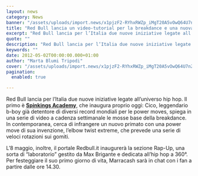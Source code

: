 ```yaml
---
layout: news
category: News
banner: "/assets/uploads/import.news/x1pjzF2-RYhxRWZp_iMgT20A5vOwQ64U7nZSXQRHPEzR9P8qwo0oziZI7apHpih9OQBPhLTd7Om0pJoFF15DkrpNuOFY4ydLGqL56L9XENKWKd9zjAHPs3jrA.jpeg"
title: "Red Bull lancia un video-tutorial per la breakdance e una nuova sezione sul rap"
excerpt: "Red Bull lancia per l’Italia due nuove iniziative legate all’universo hip hop. Il primo è Spinkings Academy, che inaugura proprio oggi: Cico, leggendario b-boy già detentore di diversi record mondiali per le power moves,  spiega in una serie di video a cadenza settimanale le mosse base della breakdance. In contemporanea, cerca di infrangere un nuovo [&hellip"
quote: ""
description: "Red Bull lancia per l’Italia due nuove iniziative legate all’universo hip hop. Il primo è Spinkings Academy, che inaugura proprio oggi: Cico, leggendario b-boy già detentore di diversi record mondiali per le power moves,  spiega in una serie di video a cadenza settimanale le mosse base della breakdance. In contemporanea, cerca di infrangere un nuovo [&hellip"
keywords: ""
date: 2012-05-02T00:00:00.000+01:00
author: "Marta Blumi Tripodi"
cover: "/assets/uploads/import.news/x1pjzF2-RYhxRWZp_iMgT20A5vOwQ64U7nZSXQRHPEzR9P8qwo0oziZI7apHpih9OQBPhLTd7Om0pJoFF15DkrpNuOFY4ydLGqL56L9XENKWKd9zjAHPs3jrA.jpeg"
pagination:
  enabled: true

---
```


Red Bull lancia per l’Italia due nuove iniziative legate all’universo hip hop. Il primo è **[Spinkings Academy](http://www.redbull.it/cs/Satellite/it%5FIT/Video/Cico-presenta--Red-Bull-Spinkings-Academy---How-021243197488766 "http://www.redbull.it/cs/Satellite/it_IT/Video/Cico-presenta--Red-Bull-Spinkings-Academy---How-021243197488766")**, che inaugura proprio oggi: Cico, leggendario b-boy già detentore di diversi record mondiali per le power moves, spiega in una serie di video a cadenza settimanale le mosse base della breakdance. In contemporanea, cerca di infrangere un nuovo primato con una power move di sua invenzione, l’elbow twist extreme, che prevede una serie di veloci rotazioni sui gomiti.

L’8 maggio, inoltre, il portale Redbull.it inaugurerà la sezione Rap-Up, una sorta di “laboratorio” gestito da Max Brigante e dedicata all’hip hop a 360°. Per festeggiare il suo primo giorno di vita, Marracash sarà in chat con i fan a partire dalle ore 14.30.